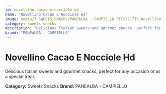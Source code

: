 ```yaml
---
id: novellino-cacao-e-nocciole-hd
name: "Novellino Cacao E Nocciole Hd"
image: media/7 SWEETS SNACKS/PANEALBA - CAMPIELLO PICS/21716_Novellino Cacao e Nocciole HD.jpg
category: sweets-snacks
description: "Delicious Italian sweets and gourmet snacks, perfect for any occasion or as a special treat."
brand: "PANEALBA - CAMPIELLO"
---
```


# Novellino Cacao E Nocciole Hd

Delicious Italian sweets and gourmet snacks, perfect for any occasion or as a special treat.

**Category:** Sweets Snacks
**Brand:** PANEALBA - CAMPIELLO
